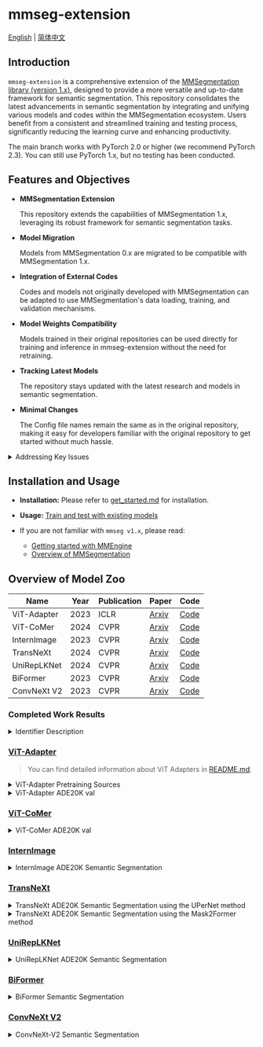 # mmseg-extension

[English](README.md) | [简体中文](README_CN.md)

## Introduction

`mmseg-extension` is a comprehensive extension of
the [MMSegmentation library (version 1.x)](https://github.com/open-mmlab/mmsegmentation/tree/main),
designed to provide a more versatile and up-to-date framework for semantic segmentation.
This repository consolidates the latest advancements in semantic segmentation
by integrating and unifying various models and codes within the MMSegmentation ecosystem.
Users benefit from a consistent and streamlined training and testing process,
significantly reducing the learning curve and enhancing productivity.

The main branch works with PyTorch 2.0 or higher (we recommend PyTorch 2.3).
You can still use PyTorch 1.x, but no testing has been conducted.

## Features and Objectives

- **MMSegmentation Extension**

  This repository extends the capabilities of MMSegmentation 1.x,
  leveraging its robust framework for semantic segmentation tasks.

- **Model Migration**

  Models from MMSegmentation 0.x are migrated to be compatible with MMSegmentation 1.x.

- **Integration of External Codes**

  Codes and models not originally developed with MMSegmentation can be adapted to
  use MMSegmentation's data loading, training, and validation mechanisms.

- **Model Weights Compatibility**

  Models trained in their original repositories can be used directly for training and inference
  in mmseg-extension without the need for retraining.

- **Tracking Latest Models**

  The repository stays updated with the latest research and models in semantic segmentation.

- **Minimal Changes**

  The Config file names remain the same as in the original repository, making it easy for developers familiar with the
  original repository to get started without much hassle.

<details>
<summary> Addressing Key Issues </summary>
<br>
<div>

- **Staying Current with Latest Models**

  mmseg-extension addresses the delay in MMSegmentation's inclusion of the latest models by continuously integrating the
  newest research.

- **Standardizing Disparate Codebases**

  By providing a unified framework, mmseg-extension solves the problem of inconsistent data loading, training, and
  validation scripts across different research papers.

- **Utilizing Pre-trained Weights**

  Ensures compatibility with pre-trained weights from various repositories, enabling seamless model integration without
  the need for retraining.

</div>

</details>

## Installation and Usage

- **Installation:** Please refer to [get_started.md](docs/readme/get_started.md) for installation.

- **Usage:**
  [Train and test with existing models](https://github.com/open-mmlab/mmsegmentation/blob/main/docs/en/user_guides/4_train_test.md)

- If you are not familiar with `mmseg v1.x`, please read:
    - [Getting started with MMEngine](https://mmengine.readthedocs.io/en/latest/get_started/15_minutes.html)
    - [Overview of MMSegmentation](https://github.com/open-mmlab/mmsegmentation/blob/main/docs/en/overview.md)

## Overview of Model Zoo

| Name        | Year | Publication | Paper                                     | Code                                                                       |
|-------------|------|-------------|-------------------------------------------|----------------------------------------------------------------------------|
| ViT-Adapter | 2023 | ICLR        | [Arxiv](https://arxiv.org/abs/2205.08534) | [Code](https://github.com/czczup/ViT-Adapter)                              |
| ViT-CoMer   | 2024 | CVPR        | [Arxiv](https://arxiv.org/abs/2403.07392) | [Code](https://github.com/Traffic-X/ViT-CoMer)                             |
| InternImage | 2023 | CVPR        | [Arxiv](https://arxiv.org/abs/2211.05778) | [Code](https://github.com/OpenGVLab/InternImage/tree/master/segmentation)  |
| TransNeXt   | 2024 | CVPR        | [Arxiv](https://arxiv.org/abs/2311.17132) | [Code](https://github.com/DaiShiResearch/TransNeXt/tree/main/segmentation) |
| UniRepLKNet | 2024 | CVPR        | [Arxiv](https://arxiv.org/abs/2311.15599) | [Code](https://github.com/ailab-cvc/unireplknet)                           |
| BiFormer    | 2023 | CVPR        | [Arxiv](https://arxiv.org/abs/2303.08810) | [Code](https://github.com/rayleizhu/biformer)                              |
| ConvNeXt V2 | 2023 | CVPR        | [Arxiv](https://arxiv.org/abs/2301.00808) | [Code](https://github.com/facebookresearch/convnext-v2)                    |

### Completed Work Results

<details>
<summary> Identifier Description </summary>
<br>
<div>

| Identifier | description                                            |
|------------|--------------------------------------------------------|
| &#x2714;   | Supported                                              |
| &#x2716;   | Not supported, but may be supported in future versions |
| **-**      | Not tested                                             |

</div>

</details>

### [ViT-Adapter](https://github.com/czczup/ViT-Adapter)

> You can find detailed information about ViT Adapters
> in [README.md](https://github.com/czczup/ViT-Adapter/blob/main/segmentation/README.md).

<details>
<summary> ViT-Adapter Pretraining Sources </summary>
<br>
<div>

| Name          | Year | Type       | Data         | Repo                                                                                                    | Paper                                                                                                                                                                           | Support? |
|---------------|------|------------|--------------|---------------------------------------------------------------------------------------------------------|---------------------------------------------------------------------------------------------------------------------------------------------------------------------------------|----------|
| DeiT          | 2021 | Supervised | ImageNet-1K  | [repo](https://github.com/facebookresearch/deit/blob/main/README_deit.md)                               | [paper](https://arxiv.org/abs/2012.12877)                                                                                                                                       | &#x2714; |
| AugReg        | 2021 | Supervised | ImageNet-22K | [repo](https://github.com/rwightman/pytorch-image-models/blob/master/timm/models/vision_transformer.py) | [paper](https://arxiv.org/abs/2106.10270)                                                                                                                                       | -        |
| BEiT          | 2021 | MIM        | ImageNet-22K | [repo](https://github.com/microsoft/unilm/tree/master/beit)                                             | [paper](https://arxiv.org/abs/2106.08254)                                                                                                                                       | -        |
| Uni-Perceiver | 2022 | Supervised | Multi-Modal  | [repo](https://github.com/fundamentalvision/Uni-Perceiver)                                              | [paper](https://openaccess.thecvf.com/content/CVPR2022/papers/Zhu_Uni-Perceiver_Pre-Training_Unified_Architecture_for_Generic_Perception_for_Zero-Shot_and_CVPR_2022_paper.pdf) | &#x2716; |
| BEiTv2        | 2022 | MIM        | ImageNet-22K | [repo](https://github.com/microsoft/unilm/tree/master/beit2)                                            | [paper](https://arxiv.org/abs/2208.06366)                                                                                                                                       | -        |

</div>

</details>


<details>
<summary> ViT-Adapter ADE20K val </summary>
<br>
<div>

|   Method    |   Backbone    |                                                                                     Pretrain                                                                                     | Lr schd | Crop Size |                                                                                      mIoU (SS/MS)                                                                                       | #Param |                                      Config                                      |                                                                                                                     Download                                                                                                                      | Support? | our mIoU (SS/MS) | our config                                                                            |
|:-----------:|:-------------:|:--------------------------------------------------------------------------------------------------------------------------------------------------------------------------------:|:-------:|:---------:|:---------------------------------------------------------------------------------------------------------------------------------------------------------------------------------------:|:------:|:--------------------------------------------------------------------------------:|:-------------------------------------------------------------------------------------------------------------------------------------------------------------------------------------------------------------------------------------------------:|----------|------------------|---------------------------------------------------------------------------------------|
|   UperNet   | ViT-Adapter-T |                                                 [DeiT-T](https://dl.fbaipublicfiles.com/deit/deit_tiny_patch16_224-a1311bcf.pth)                                                 |  160k   |    512    |                                                                                       42.6 / 43.6                                                                                       |  36M   |     [config](./configs/ade20k/upernet_deit_adapter_tiny_512_160k_ade20k.py)      |        [ckpt](https://github.com/czczup/ViT-Adapter/releases/download/v0.3.1/upernet_deit_adapter_tiny_512_160_ade20k.pth.tar) \| [log](https://huggingface.co/czczup/ViT-Adapter/raw/main/upernet_deit_adapter_tiny_512_160k_ade20k.log)         | &#x2714; | -/-              | [config](./configs/vit_adapter/upernet_deit_adapter_tiny_512_160k_ade20k.py)          |
|   UperNet   | ViT-Adapter-S |                                                [DeiT-S](https://dl.fbaipublicfiles.com/deit/deit_small_patch16_224-cd65a155.pth)                                                 |  160k   |    512    |                                                                                       46.2 / 47.1                                                                                       |  58M   |     [config](./configs/ade20k/upernet_deit_adapter_small_512_160k_ade20k.py)     |                                                               [ckpt](https://github.com/czczup/ViT-Adapter/releases/download/v0.3.1/upernet_deit_adapter_small_512_160k_ade20k.pth)                                                               | &#x2714; | 46.09/46.48      | [config](./configs/vit_adapter/upernet_deit_adapter_small_512_160k_ade20k.py)         |
|   UperNet   | ViT-Adapter-B |                                                 [DeiT-B](https://dl.fbaipublicfiles.com/deit/deit_base_patch16_224-b5f2ef4d.pth)                                                 |  160k   |    512    |                                                                                       48.8 / 49.7                                                                                       |  134M  |     [config](./configs/ade20k/upernet_deit_adapter_base_512_160k_ade20k.py)      |        [ckpt](https://github.com/czczup/ViT-Adapter/releases/download/v0.3.1/upernet_deit_adapter_base_512_160k_ade20k.pth.tar) \| [log](https://huggingface.co/czczup/ViT-Adapter/raw/main/upernet_deit_adapter_base_512_160k_ade20k.log)        | &#x2714; | 48.00/49.21      | [config](./configs/vit_adapter/upernet_deit_adapter_base_512_160k_ade20k.py)          |
|   UperNet   | ViT-Adapter-T | [AugReg-T](https://github.com/czczup/ViT-Adapter/releases/download/v0.3.1/Ti_16-i21k-300ep-lr_0.001-aug_none-wd_0.03-do_0.0-sd_0.0--imagenet2012-steps_20k-lr_0.03-res_224.pth)  |  160k   |    512    |                                                                                       43.9 / 44.8                                                                                       |  36M   |    [config](./configs/ade20k/upernet_augreg_adapter_tiny_512_160k_ade20k.py)     |       [ckpt](https://github.com/czczup/ViT-Adapter/releases/download/v0.3.1/upernet_augreg_adapter_tiny_512_160_ade20k.pth.tar) \| [log](https://huggingface.co/czczup/ViT-Adapter/raw/main/upernet_augreg_adapter_tiny_512_160_ade20k.log)       | &#x2714; | -/-              | [config](./configs/vit_adapter/upernet_augreg_adapter_tiny_512_160k_ade20k.py)        |
|   UperNet   | ViT-Adapter-B | [AugReg-B](https://github.com/czczup/ViT-Adapter/releases/download/v0.3.1/B_16-i21k-300ep-lr_0.001-aug_medium1-wd_0.1-do_0.0-sd_0.0--imagenet2012-steps_20k-lr_0.01-res_384.pth) |  160k   |    512    |                                                                                       51.9 / 52.5                                                                                       |  134M  |    [config](./configs/ade20k/upernet_augreg_adapter_base_512_160k_ade20k.py)     |      [ckpt](https://github.com/czczup/ViT-Adapter/releases/download/v0.3.1/upernet_augreg_adapter_base_512_160k_ade20k.pth.tar) \| [log](https://huggingface.co/czczup/ViT-Adapter/raw/main/upernet_augreg_adapter_base_512_160k_ade20k.log)      | &#x2714; | -/-              | [config](./configs/vit_adapter/upernet_augreg_adapter_base_512_160k_ade20k.py)        |
|   UperNet   | ViT-Adapter-L | [AugReg-L](https://github.com/czczup/ViT-Adapter/releases/download/v0.1.6/L_16-i21k-300ep-lr_0.001-aug_medium1-wd_0.1-do_0.1-sd_0.1--imagenet2012-steps_20k-lr_0.01-res_384.pth) |  160k   |    512    |                                                                                       53.4 / 54.4                                                                                       |  364M  |    [config](./configs/ade20k/upernet_augreg_adapter_large_512_160k_ade20k.py)    |     [ckpt](https://github.com/czczup/ViT-Adapter/releases/download/v0.3.1/upernet_augreg_adapter_large_512_160k_ade20k.pth.tar) \| [log](https://huggingface.co/czczup/ViT-Adapter/raw/main/upernet_augreg_adapter_large_512_160k_ade20k.log)     | &#x2714; | -/-              | [config](./configs/vit_adapter/upernet_augreg_adapter_large_512_160k_ade20k.py)       |
|   UperNet   | ViT-Adapter-L |                 [Uni-Perceiver-L](https://github.com/czczup/ViT-Adapter/releases/download/v0.3.1/uni-perceiver-large-L24-H1024-224size-pretrained_converted.pth)                 |  160k   |    512    |                                                                                       55.0 / 55.4                                                                                       |  364M  | [config](./configs/ade20k/upernet_uniperceiver_adapter_large_512_160k_ade20k.py) | [ckpt](https://github.com/czczup/ViT-Adapter/releases/download/v0.3.1/upernet_uniperceiver_adapter_large_512_160k_ade20k.pth) \| [log](https://huggingface.co/czczup/ViT-Adapter/raw/main/upernet_uniperceiver_adapter_large_512_160k_ade20k.log) | &#x2716; | &#x2716;         | &#x2716;                                                                              |
|   UperNet   | ViT-Adapter-L |                              [BEiT-L](https://conversationhub.blob.core.windows.net/beit-share-public/beit/beit_large_patch16_224_pt22k_ft22k.pth)                               |  160k   |    640    | [58.0](https://drive.google.com/file/d/1KsV4QPfoRi5cj2hjCzy8VfWih8xCTrE3/view?usp=sharing) / [58.4](https://drive.google.com/file/d/1haeTUvQhKCM7hunVdK60yxULbRH7YYBK/view?usp=sharing) |  451M  |   [config](./configs/ade20k/upernet_beit_adapter_large_640_160k_ade20k_ss.py)    |     [ckpt](https://github.com/czczup/ViT-Adapter/releases/download/v0.2.1/upernet_beit_adapter_large_640_160k_ade20k.pth.tar) \| [log](https://huggingface.co/czczup/ViT-Adapter/raw/main/upernet_beit_adapter_large_640_160k_ade20k_ss.log)      | &#x2714; | 58.08/58.16      | [config](./configs/vit_adapter/upernet_beit_adapter_large_640_160k_ade20k_ss.py)      |
| Mask2Former | ViT-Adapter-L |                              [BEiT-L](https://conversationhub.blob.core.windows.net/beit-share-public/beit/beit_large_patch16_224_pt22k_ft22k.pth)                               |  160k   |    640    | [58.3](https://drive.google.com/file/d/1jj56lSbc2s4ZNc-Hi-w6o-OSS99oi-_g/view?usp=sharing) / [59.0](https://drive.google.com/file/d/1hgpZB5gsyd7LTS7Aay2CbHmlY10nafCw/view?usp=sharing) |  568M  | [config](./configs/ade20k/mask2former_beit_adapter_large_640_160k_ade20k_ss.py)  |   [ckpt](https://github.com/czczup/ViT-Adapter/releases/download/v0.2.2/mask2former_beit_adapter_large_640_160k_ade20k.zip) \| [log](https://huggingface.co/czczup/ViT-Adapter/raw/main/mask2former_beit_adapter_large_640_160k_ade20k_ss.log)    | &#x2714; | 58.36/-          | [config](./configs/vit_adapter/mask2former_beit_adapter_large_640_160k_ade20k_ss.py)  |
| Mask2Former | ViT-Adapter-L |                      [BEiT-L+COCO](https://github.com/czczup/ViT-Adapter/releases/download/v0.2.6/mask2former_beit_adapter_large_896_80k_cocostuff164k.zip)                      |   80k   |    896    | [59.4](https://drive.google.com/file/d/1B_1XSwdnLhjJeUmn1g_nxfvGJpYmYWHa/view?usp=sharing) / [60.5](https://drive.google.com/file/d/1UtjmgcYKR-2h116oQXklUYOVcTw15woM/view?usp=sharing) |  571M  |  [config](./configs/ade20k/mask2former_beit_adapter_large_896_80k_ade20k_ss.py)  |    [ckpt](https://github.com/czczup/ViT-Adapter/releases/download/v0.2.0/mask2former_beit_adapter_large_896_80k_ade20k.zip) \| [log](https://huggingface.co/czczup/ViT-Adapter/raw/main/mask2former_beit_adapter_large_896_80k_ade20k_ss.log)     | &#x2714; | -/-              | [config](./configs/vit_adapter/mask2former_beit_adapter_large_896_80k_ade20k_ss.py)   |
| Mask2Former | ViT-Adapter-L |                    [BEiTv2-L+COCO](https://github.com/czczup/ViT-Adapter/releases/download/v0.3.1/mask2former_beitv2_adapter_large_896_80k_cocostuff164k.zip)                    |   80k   |    896    |                                                                                       61.2 / 61.5                                                                                       |  571M  | [config](./configs/ade20k/mask2former_beitv2_adapter_large_896_80k_ade20k_ss.py) |  [ckpt](https://github.com/czczup/ViT-Adapter/releases/download/v0.3.1/mask2former_beitv2_adapter_large_896_80k_ade20k.zip) \| [log](https://huggingface.co/czczup/ViT-Adapter/raw/main/mask2former_beitv2_adapter_large_896_80k_ade20k_ss.log)   | &#x2714; | 61.43/-          | [config](./configs/vit_adapter/mask2former_beitv2_adapter_large_896_80k_ade20k_ss.py) |

</div>

</details>

### [ViT-CoMer](https://github.com/Traffic-X/ViT-CoMer)

<details>
<summary> ViT-CoMer ADE20K val </summary>
<br>
<div>

| Method  |  Backbone   |                              Pretrain                              | Lr schd | Crop Size | mIoU(SS/MS) | #Param |                               Config                               |                               Ckpt                               |                               Log                               | Support? | our mIoU (SS/MS) | our config                                                               |
|:-------:|:-----------:|:------------------------------------------------------------------:|:-------:|:---------:|:-----------:|:------:|:------------------------------------------------------------------:|:----------------------------------------------------------------:|:---------------------------------------------------------------:|----------|------------------|--------------------------------------------------------------------------|
| UperNet | ViT-CoMer-T | [DeiT-T](https://pan.baidu.com/s/1684XaK4dRb8crxb8DRrQ7Q?pwd=fxqa) |  160k   |    512    |   43.5/-    | 38.7M  | [config](https://pan.baidu.com/s/1KxzkLZu8qXi9wfIe3JF04w?pwd=4gjs) | [ckpt](https://pan.baidu.com/s/1J_XgJ058PpK8gqz9E0Caig?pwd=k6mf) | [log](https://pan.baidu.com/s/1qh6xvubnU9Y6bG6UNp22IA?pwd=3p8u) | &#x2714; | 43.66/-          | [config](./configs/vit_comer/upernet_vit_comer_tiny_512_160k_ade20k.py)  |
| UperNet | ViT-CoMer-S | [DeiT-S](https://pan.baidu.com/s/1HCvcilNKPgCp4gYbsSLQpw?pwd=p4jg) |  160k   |    512    |   46.5/-    | 61.4M  | [config](https://pan.baidu.com/s/1H3PC01bMQvquRLvd4JHuuA?pwd=kgyy) | [ckpt](https://pan.baidu.com/s/1CDfKeUzCTs5fB0ggy9wYwg?pwd=puqi) | [log](https://pan.baidu.com/s/1nci50aHO0ma3YgIzH-z9NQ?pwd=cxdj) | &#x2714; | 46.09/46.23      | [config](./configs/vit_comer/upernet_vit_comer_small_512_160k_ade20k.py) |
| UperNet | ViT-CoMer-B | [DeiT-S](https://pan.baidu.com/s/1XuTrT95i1XC52bzYeFdIQw?pwd=9kab) |  160k   |    512    |   48.8/-    | 144.7M |                                 -                                  |                                -                                 |                                -                                | &#x2714; | -/-              | [config](./configs/vit_comer/upernet_vit_comer_base_512_160k_ade20k.py)  |

</div>

</details>

### [InternImage](https://github.com/OpenGVLab/InternImage)

<details>
<summary> InternImage ADE20K Semantic Segmentation </summary>
<br>
<div>

|    backbone    |   method    | resolution | mIoU (ss/ms) | #param | FLOPs |                                                                                                        download                                                                                                         | Support? | our mIoU (SS/MS) | our config                                                                |
|:--------------:|:-----------:|:----------:|:------------:|:------:|:-----:|:-----------------------------------------------------------------------------------------------------------------------------------------------------------------------------------------------------------------------:|----------|------------------|---------------------------------------------------------------------------|
| InternImage-T  |   UperNet   |  512x512   | 47.9 / 48.1  |  59M   | 944G  |               [ckpt](https://huggingface.co/OpenGVLab/InternImage/resolve/main/upernet_internimage_t_512_160k_ade20k.pth) \| [cfg](segmentation/configs/ade20k/upernet_internimage_t_512_160k_ade20k.py)                | &#x2714; | 47.60/-          | [config](./configs/internimage/upernet_internimage_t_512_160k_ade20k.py)  |
| InternImage-S  |   UperNet   |  512x512   | 50.1 / 50.9  |  80M   | 1017G |               [ckpt](https://huggingface.co/OpenGVLab/InternImage/resolve/main/upernet_internimage_s_512_160k_ade20k.pth) \| [cfg](segmentation/configs/ade20k/upernet_internimage_s_512_160k_ade20k.py)                | &#x2714; | 49.77/-          | [config](./configs/internimage/upernet_internimage_s_512_160k_ade20k.py)  |
| InternImage-B  |   UperNet   |  512x512   | 50.8 / 51.3  |  128M  | 1185G |               [ckpt](https://huggingface.co/OpenGVLab/InternImage/resolve/main/upernet_internimage_b_512_160k_ade20k.pth) \| [cfg](segmentation/configs/ade20k/upernet_internimage_b_512_160k_ade20k.py)                | &#x2714; | 50.46/51.05      | [config](./configs/internimage/upernet_internimage_b_512_160k_ade20k.py)  |
| InternImage-L  |   UperNet   |  640x640   | 53.9 / 54.1  |  256M  | 2526G |               [ckpt](https://huggingface.co/OpenGVLab/InternImage/resolve/main/upernet_internimage_l_640_160k_ade20k.pth) \| [cfg](segmentation/configs/ade20k/upernet_internimage_l_640_160k_ade20k.py)                | &#x2714; | 53.39/-          | [config](./configs/internimage/upernet_internimage_l_512_160k_ade20k.py)  |
| InternImage-XL |   UperNet   |  640x640   | 55.0 / 55.3  |  368M  | 3142G |              [ckpt](https://huggingface.co/OpenGVLab/InternImage/resolve/main/upernet_internimage_xl_640_160k_ade20k.pth) \| [cfg](segmentation/configs/ade20k/upernet_internimage_xl_640_160k_ade20k.py)               | &#x2714; | 54.4/-           | [config](./configs/internimage/upernet_internimage_xl_512_160k_ade20k.py) |
| InternImage-H  |   UperNet   |  896x896   | 59.9 / 60.3  | 1.12B  | 3566G |               [ckpt](https://huggingface.co/OpenGVLab/InternImage/resolve/main/upernet_internimage_h_896_160k_ade20k.pth) \| [cfg](segmentation/configs/ade20k/upernet_internimage_h_896_160k_ade20k.py)                | &#x2714; | 59.49/-          | [config](./configs/internimage/upernet_internimage_h_512_160k_ade20k.py)  |
| InternImage-H  | Mask2Former |  896x896   | 62.5 / 62.9  | 1.31B  | 4635G | [ckpt](https://huggingface.co/OpenGVLab/InternImage/resolve/main/mask2former_internimage_h_896_80k_cocostuff2ade20k.pth) \| [cfg](segmentation/configs/ade20k/mask2former_internimage_h_896_80k_cocostuff2ade20k_ss.py) | &#x2716; | -/-              |                                                                           |

</div>
</details>

### [TransNeXt](https://github.com/DaiShiResearch/TransNeXt/tree/main/segmentation)

<details>
<summary> TransNeXt ADE20K Semantic Segmentation using the UPerNet method </summary>
<br>
<div>

|    Backbone     |                                                         Pretrained Model                                                          | Crop Size | Lr Schd | mIoU | mIoU (ms+flip) | #Params |                                                                          Download                                                                          |                                          Config                                           |                                                                    Log                                                                     | Support? | our mIoU (SS/MS) | our config                                                                      |
|:---------------:|:---------------------------------------------------------------------------------------------------------------------------------:|:---------:|:-------:|:----:|:--------------:|:-------:|:----------------------------------------------------------------------------------------------------------------------------------------------------------:|:-----------------------------------------------------------------------------------------:|:------------------------------------------------------------------------------------------------------------------------------------------:|----------|------------------|---------------------------------------------------------------------------------|
| TransNeXt-Tiny  |  [ImageNet-1K](https://huggingface.co/DaiShiResearch/transnext-tiny-224-1k/resolve/main/transnext_tiny_224_1k.pth?download=true)  |  512x512  |  160K   | 51.1 |   51.5/51.7    |   59M   |  [model](https://huggingface.co/DaiShiResearch/upernet-transnext-tiny-ade/resolve/main/upernet_transnext_tiny_512x512_160k_ade20k_in1k.pth?download=true)  | [config](/segmentation/upernet/configs/upernet_transnext_tiny_512x512_160k_ade20k_ss.py)  |  [log](https://huggingface.co/DaiShiResearch/upernet-transnext-tiny-ade/blob/main/upernet_transnext_tiny_512x512_160k_ade20k_ss.log.json)  | &#x2714; | 53.02/-          | [config](./configs/transnext/upernet_transnext_base_512x512_160k_ade20k_ss.py)  |
| TransNeXt-Small | [ImageNet-1K](https://huggingface.co/DaiShiResearch/transnext-small-224-1k/resolve/main/transnext_small_224_1k.pth?download=true) |  512x512  |  160K   | 52.2 |   52.5/52.8    |   80M   | [model](https://huggingface.co/DaiShiResearch/upernet-transnext-small-ade/resolve/main/upernet_transnext_small_512x512_160k_ade20k_in1k.pth?download=true) | [config](/segmentation/upernet/configs/upernet_transnext_small_512x512_160k_ade20k_ss.py) | [log](https://huggingface.co/DaiShiResearch/upernet-transnext-small-ade/blob/main/upernet_transnext_small_512x512_160k_ade20k_ss.log.json) | &#x2714; | 52.15/-          | [config](./configs/transnext/upernet_transnext_small_512x512_160k_ade20k_ss.py) |
| TransNeXt-Base  |  [ImageNet-1K](https://huggingface.co/DaiShiResearch/transnext-base-224-1k/resolve/main/transnext_base_224_1k.pth?download=true)  |  512x512  |  160K   | 53.0 |   53.5/53.7    |  121M   |  [model](https://huggingface.co/DaiShiResearch/upernet-transnext-base-ade/resolve/main/upernet_transnext_base_512x512_160k_ade20k_in1k.pth?download=true)  | [config](/segmentation/upernet/configs/upernet_transnext_base_512x512_160k_ade20k_ss.py)  |  [log](https://huggingface.co/DaiShiResearch/upernet-transnext-base-ade/blob/main/upernet_transnext_base_512x512_160k_ade20k_ss.log.json)  | &#x2714; | 51.11/-          | [config](./configs/transnext/upernet_transnext_tiny_512x512_160k_ade20k_ss.py)  |

* In the context of multi-scale evaluation, TransNeXt reports test results under two distinct scenarios:
  **interpolation** and **extrapolation** of relative position bias.

</div>
</details>

<details>
<summary> TransNeXt ADE20K Semantic Segmentation using the Mask2Former method </summary>
<br>
<div>

|    Backbone     |                                                         Pretrained Model                                                          | Crop Size | Lr Schd | mIoU | #Params |                                                                              Download                                                                              |                                             Config                                             |                                                                       Log                                                                       | Support? | our mIoU (SS/MS) | our config                                                                       |
|:---------------:|:---------------------------------------------------------------------------------------------------------------------------------:|:---------:|:-------:|:----:|:-------:|:------------------------------------------------------------------------------------------------------------------------------------------------------------------:|:----------------------------------------------------------------------------------------------:|:-----------------------------------------------------------------------------------------------------------------------------------------------:|----------|------------------|----------------------------------------------------------------------------------|
| TransNeXt-Tiny  |  [ImageNet-1K](https://huggingface.co/DaiShiResearch/transnext-tiny-224-1k/resolve/main/transnext_tiny_224_1k.pth?download=true)  |  512x512  |  160K   | 53.4 |  47.5M  |  [model](https://huggingface.co/DaiShiResearch/mask2former-transnext-tiny-ade/resolve/main/mask2former_transnext_tiny_512x512_160k_ade20k_in1k.pth?download=true)  | [config](/segmentation/mask2former/configs/mask2former_transnext_tiny_160k_ade20k-512x512.py)  |  [log](https://huggingface.co/DaiShiResearch/mask2former-transnext-tiny-ade/raw/main/mask2former_transnext_tiny_512x512_160k_ade20k_in1k.json)  | &#x2714; | 53.43/-          | [config](./configs/transnext/mask2former_transnext_base_160k_ade20k-512x512.py)  |
| TransNeXt-Small | [ImageNet-1K](https://huggingface.co/DaiShiResearch/transnext-small-224-1k/resolve/main/transnext_small_224_1k.pth?download=true) |  512x512  |  160K   | 54.1 |  69.0M  | [model](https://huggingface.co/DaiShiResearch/mask2former-transnext-small-ade/resolve/main/mask2former_transnext_small_512x512_160k_ade20k_in1k.pth?download=true) | [config](/segmentation/mask2former/configs/mask2former_transnext_small_160k_ade20k-512x512.py) | [log](https://huggingface.co/DaiShiResearch/mask2former-transnext-small-ade/raw/main/mask2former_transnext_small_512x512_160k_ade20k_in1k.json) | &#x2714; | 54.06/-          | [config](./configs/transnext/mask2former_transnext_small_160k_ade20k-512x512.py) |
| TransNeXt-Base  |  [ImageNet-1K](https://huggingface.co/DaiShiResearch/transnext-base-224-1k/resolve/main/transnext_base_224_1k.pth?download=true)  |  512x512  |  160K   | 54.7 |  109M   |  [model](https://huggingface.co/DaiShiResearch/mask2former-transnext-base-ade/resolve/main/mask2former_transnext_base_512x512_160k_ade20k_in1k.pth?download=true)  | [config](/segmentation/mask2former/configs/mask2former_transnext_base_160k_ade20k-512x512.py)  |  [log](https://huggingface.co/DaiShiResearch/mask2former-transnext-base-ade/raw/main/mask2former_transnext_base_512x512_160k_ade20k_in1k.json)  | &#x2714; | 54.68/-          | [config](./configs/transnext/mask2former_transnext_tiny_160k_ade20k-512x512.py)  |

</div>
</details>

### [UniRepLKNet](https://github.com/ailab-cvc/unireplknet)

<details>
<summary> UniRepLKNet ADE20K Semantic Segmentation </summary>
<br>
<div>

|        name        | resolution | mIoU (ss/ms) | #params | FLOPs |                                            Weights                                            | Support? | our mIoU (SS/MS) | our config                                                                     |
|:------------------:|:----------:|:------------:|:-------:|:-----:|:---------------------------------------------------------------------------------------------:|----------|------------------|--------------------------------------------------------------------------------|
|   UniRepLKNet-T    |  512x512   |  48.6/49.1   |   61M   | 946G  | [ckpt](https://drive.google.com/file/d/1R2teeQt7q48EBBRbeVXShISpOmS5YHjs/view?usp=drive_link) | &#x2714; | 47.94/-          | [config](./configs/unireplknet/upernet_unireplknet_t_512_160k_ade20k.py)       |
|   UniRepLKNet-S    |  512x512   |  50.5/51.0   |   86M   | 1036G | [ckpt](https://drive.google.com/file/d/1SBHvbK4zoPSZ827F5Sp209LYIh2T7Iew/view?usp=drive_link) | &#x2714; | -/-              | [config](./configs/unireplknet/upernet_unireplknet_s_512_160k_ade20k.py)       |
| UniRepLKNet-S_22K  |  512x512   |  51.9/52.7   |   86M   | 1036G | [ckpt](https://drive.google.com/file/d/15dNuw34kia5qtt6UijcnutEktY05OrKH/view?usp=drive_link) | &#x2714; | -/-              | [config](./configs/unireplknet/upernet_unireplknet_s_in22k_512_160k_ade20k.py) |
| UniRepLKNet-S_22K  |  640x640   |  52.3/52.7   |   86M   | 1618G |  [ckpt](https://drive.google.com/file/d/1WVmAQ8sKDeX0APS9Q88z4dZge31kHx2v/view?usp=sharing)   | &#x2714; | -/-              | [config](./configs/unireplknet/upernet_unireplknet_s_in22k_640_160k_ade20k.py) |   
| UniRepLKNet-B_22K  |  640x640   |  53.5/53.9   |  130M   | 1850G | [ckpt](https://drive.google.com/file/d/1sflCn8ny-cU5Bk8yBGE3E-yIO8eECE0H/view?usp=drive_link) | &#x2714; | 52.89/-          | [config](./configs/unireplknet/upernet_unireplknet_b_in22k_640_160k_ade20k.py) |
| UniRepLKNet-L_22K  |  640x640   |  54.5/55.0   |  254M   | 2507G | [ckpt](https://drive.google.com/file/d/1Qev75aKZY5bNAM17cLecD2OoZwKf5DA7/view?usp=drive_link) | &#x2714; | -/-              | [config](./configs/unireplknet/upernet_unireplknet_l_in22k_640_160k_ade20k.py) |
| UniRepLKNet-XL_22K |  640x640   |  55.2/55.6   |  425M   | 3420G |  [ckpt](https://drive.google.com/file/d/1Ajwc7ZOk5eK19XX6VzgmAu2Wn0Dkb3jI/view?usp=sharing)   | &#x2716; | -/-              | -                                                                              |

**NOTE:** Checkpoints have already been released on hugging face. You can download them right now
from https://huggingface.co/DingXiaoH/UniRepLKNet/tree/main.

</div>
</details>

### [BiFormer ](https://github.com/rayleizhu/biformer)

<details>
<summary> BiFormer Semantic Segmentation </summary>
<br>
<div>

**NOTE:** The official code library is not open source for semantic segmentation weights. 
This repository can load the pre training weights of the backbone network on the ImageNet-1K dataset. 
You can find the weight in the [URL](https://github.com/rayleizhu/biformer)

</div>
</details>

### [ConvNeXt V2](https://github.com/facebookresearch/convnext-v2)

<details>
<summary> ConvNeXt-V2 Semantic Segmentation </summary>
<br>
<div>

**NOTE:** The official code library is not open source for semantic segmentation weights. 
This repository can load the pre training weights of the backbone network on the ImageNet-1K or ImageNet-22K dataset. 
You can find the weight in the [URL](https://github.com/facebookresearch/convnext-v2)

</div>
</details>